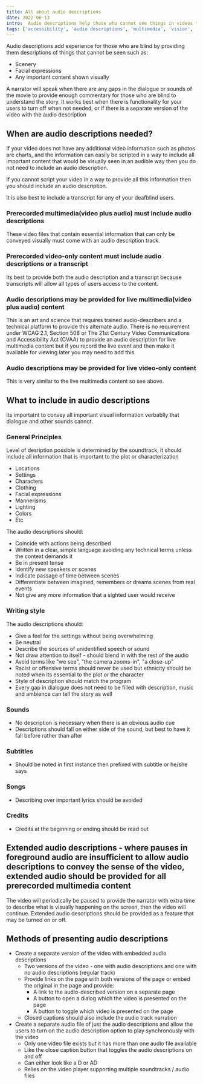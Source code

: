 ```yaml
---
title: All about audio descriptions
date: 2022-06-13
intro:  Audio descriptions help those who cannot see things in videos that have no audio content tied to them such as scenery, facial expressions, actions, and more. They can help provide this important information tho those who are blind. Read more about why they are needed and when to include them. 
tags: ['accessibility', 'audio descriptions', 'multimedia', 'vision', 'deafblind']
---
```

Audio descriptions add experience for those who are blind by providing them descriptions of things that cannot be seen such as: 
- Scenery
- Facial expressions
- Any important content shown visually 

A narrator will speak when there are any gaps in the dialogue or sounds of the movie to provide enough commentary for those who are blind to understand the story. It works best when there is functionality for your users to turn off when not needed, or if there is a separate version of the video with the audio description
 
 ## When are audio descriptions needed?
 If your video does not have any additional video information such as photos are charts, and the information can easily be scripted in a way to include all important content that would be visually seen in an audible way then you do not need to include an audio description. 
 
 If you cannot script your video in a way to provide all this information then you should include an audio description. 

 It is also best to include a transcript for any of your deafblind users. 

 ### Prerecorded multimedia(video plus audio) must include audio descriptions
 These video files that contain essential information that can only be conveyed visually must come with an audio description track. 

 ### Prerecorded video-only content must include audio descriptions or a transcript
 Its best to provide both the audio description and a transcript because transcripts will allow all types of users access to the content.

 ### Audio descriptions may be provided for live multimedia(video plus audio) content 
 This is an art and science that requires trained audio-describers and a technical platform to provide this alternate audio. There is no requirement under WCAG 2.1, Section 508 or The 21st Century Video Communications and Accessibility Act (CVAA) to provide an audio description for live multimedia content but if you record the live event and then make it available for viewing later you may need to add this. 

 ### Audio descriptions may be provided for live video-only content
 This is very similar to the live multimedia content so see above. 

 ## What to include in audio descriptions
 Its importatnt to convey all important visual information verbablly that dialogue and other sounds cannot. 

 ### General Principles
 Level of desription possible is determined by the soundtrack, it should include all information that is important to the plot or characterization
 - Locations
 - Settings
 - Characters
 - Clothing
 - Facial expressions
 - Mannerisms
 - Lighting
 - Colors
 - Etc

 The audio descriptions should: 
 - Coincide with actions being described
 - Written in a clear, simple language avoiding any technical terms unless the context demands it
 - Be in present tense
 - Identify new speakers or scenes
 - Indicate passage of time between scenes
 - Differentiate between imagined, remembers or dreams scenes from real events
 - Not give any more information that a sighted user would receive

 ### Writing style
 The audio descriptions should: 
 - Give a feel for the settings without being overwhelming
 - Be neutral
 - Describe the sources of unidentified speech or sound
 - Not draw attention to itself - should blend in with the rest of the audio
 - Avoid terms like "we see", "the camera zooms-in", "a close-up" 
 - Racist or offensive terms should never be used but ethnicity should be noted when its essential to the plot or the character
 - Style of description should match the program
 - Every gap in dialogue does not need to be filled with description, music and ambience can tell the story as well

### Sounds
- No description is necessary when there is an obvious audio cue
- Descriptions should fall on either side of the sound, but best to have it fall before rather than after

### Subtitles
- Should be noted in first instance then prefixed with subtitle or he/she says

### Songs
- Describing over important lyrics should be avoided

### Credits
- Credits at the beginning or ending should be read out

## Extended audio descriptions - where pauses in foreground audio are insufficient to allow audio descriptions to convey the sense of the video, extended audio should be provided for all prerecorded multimedia content
The video will periodically be paused to provide the narrator with extra time to describe what is visually happening on the screen, then the video will continue. Extended audio descriptions should be provided as a feature that may be turned on or off. 

## Methods of presenting audio descriptions
- Create a separate version of the video with embedded audio descriptions
  - Two versions of the video - one with audio descriptions and one with no audio descriptions (regular track)
  - Provide links on the page with both versions of the page or embed the original in the page and provide: 
    - A link to the audio-described version on a separate page
    - A button to open a dialog which the video is presented on the page
    - A button to toggle which video is presented on the page
  - Closed captions should also include the audio track narration
- Create a separate audio file of just the audio descriptions and allow the users to turn on the audio description option to play synchronously with the video
  - Only one video file exists but it has more than one audio file available
  - Like the close caption button that toggles the audio descriptions on and off
  - Can either look like a D or AD
  - Relies on the video player supporting multiple soundtracks / audio files 